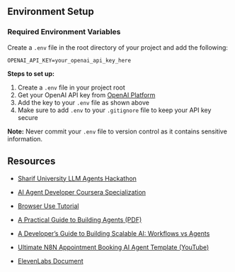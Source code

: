 ## Environment Setup

### Required Environment Variables

Create a `.env` file in the root directory of your project and add the following:

```env
OPENAI_API_KEY=your_openai_api_key_here
```

**Steps to set up:**
1. Create a `.env` file in your project root
2. Get your OpenAI API key from [OpenAI Platform](https://platform.openai.com/api-keys)
3. Add the key to your `.env` file as shown above
4. Make sure to add `.env` to your `.gitignore` file to keep your API key secure

**Note:** Never commit your `.env` file to version control as it contains sensitive information. 

## Resources

- [Sharif University LLM Agents Hackathon](https://www.youtube.com/playlist?list=PLFr7f4WLNwrZzhz-YDjha6j3Z9ymjo7rD)

- [AI Agent Developer Coursera Specialization](https://www.coursera.org/specializations/ai-agents)

- [Browser Use Tutorial](https://www.youtube.com/watch?v=zGkVKix_CRU)

- [A Practical Guide to Building Agents (PDF)](https://cdn.openai.com/business-guides-and-resources/a-practical-guide-to-building-agents.pdf)

- [A Developer’s Guide to Building Scalable AI: Workflows vs Agents](https://towardsdatascience.com/a-developers-guide-to-building-scalable-ai-workflows-vs-agents/)

- [Ultimate N8N Appointment Booking AI Agent Template (YouTube)](https://www.youtube.com/watch?v=-IPd8gEq8c8)

- [ElevenLabs Document](https://elevenlabs.io/docs/conversational-ai/overview)